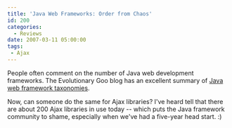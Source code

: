 ```yaml
---
title: 'Java Web Frameworks: Order from Chaos'
id: 200
categories:
  - Reviews
date: 2007-03-11 05:00:00
tags:
 - Ajax
---
```


People often comment on the number of Java web development frameworks. The Evolutionary Goo blog has an excellent summary of [Java web framework taxonomies](http://evolutionarygoo.com/blog/?p=94).

Now, can someone do the same for Ajax libraries? I've heard tell that there are about 200 Ajax libraries in use today -- which puts the Java framework community to shame, especially when we've had a five-year head start. :)
